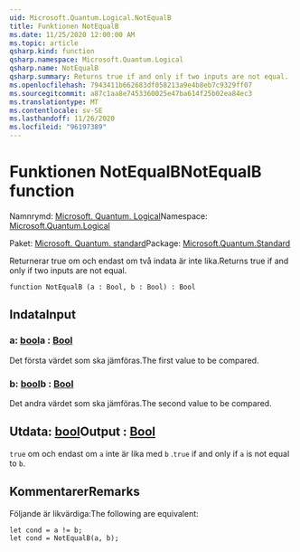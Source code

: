 ```yaml
---
uid: Microsoft.Quantum.Logical.NotEqualB
title: Funktionen NotEqualB
ms.date: 11/25/2020 12:00:00 AM
ms.topic: article
qsharp.kind: function
qsharp.namespace: Microsoft.Quantum.Logical
qsharp.name: NotEqualB
qsharp.summary: Returns true if and only if two inputs are not equal.
ms.openlocfilehash: 7943411b662683df058213a9e4b8eb7c9329ff07
ms.sourcegitcommit: a87c1aa8e7453360025e47ba614f25b02ea84ec3
ms.translationtype: MT
ms.contentlocale: sv-SE
ms.lasthandoff: 11/26/2020
ms.locfileid: "96197389"
---
```

# <a name="notequalb-function"></a><span data-ttu-id="86141-102">Funktionen NotEqualB</span><span class="sxs-lookup"><span data-stu-id="86141-102">NotEqualB function</span></span>

<span data-ttu-id="86141-103">Namnrymd: [Microsoft. Quantum. Logical](xref:Microsoft.Quantum.Logical)</span><span class="sxs-lookup"><span data-stu-id="86141-103">Namespace: [Microsoft.Quantum.Logical](xref:Microsoft.Quantum.Logical)</span></span>

<span data-ttu-id="86141-104">Paket: [Microsoft. Quantum. standard](https://nuget.org/packages/Microsoft.Quantum.Standard)</span><span class="sxs-lookup"><span data-stu-id="86141-104">Package: [Microsoft.Quantum.Standard](https://nuget.org/packages/Microsoft.Quantum.Standard)</span></span>


<span data-ttu-id="86141-105">Returnerar true om och endast om två indata är inte lika.</span><span class="sxs-lookup"><span data-stu-id="86141-105">Returns true if and only if two inputs are not equal.</span></span>

```qsharp
function NotEqualB (a : Bool, b : Bool) : Bool
```


## <a name="input"></a><span data-ttu-id="86141-106">Indata</span><span class="sxs-lookup"><span data-stu-id="86141-106">Input</span></span>

### <a name="a--bool"></a><span data-ttu-id="86141-107">a: [bool](xref:microsoft.quantum.lang-ref.bool)</span><span class="sxs-lookup"><span data-stu-id="86141-107">a : [Bool](xref:microsoft.quantum.lang-ref.bool)</span></span>

<span data-ttu-id="86141-108">Det första värdet som ska jämföras.</span><span class="sxs-lookup"><span data-stu-id="86141-108">The first value to be compared.</span></span>


### <a name="b--bool"></a><span data-ttu-id="86141-109">b: [bool](xref:microsoft.quantum.lang-ref.bool)</span><span class="sxs-lookup"><span data-stu-id="86141-109">b : [Bool](xref:microsoft.quantum.lang-ref.bool)</span></span>

<span data-ttu-id="86141-110">Det andra värdet som ska jämföras.</span><span class="sxs-lookup"><span data-stu-id="86141-110">The second value to be compared.</span></span>



## <a name="output--bool"></a><span data-ttu-id="86141-111">Utdata: [bool](xref:microsoft.quantum.lang-ref.bool)</span><span class="sxs-lookup"><span data-stu-id="86141-111">Output : [Bool](xref:microsoft.quantum.lang-ref.bool)</span></span>

<span data-ttu-id="86141-112">`true` om och endast om `a` inte är lika med `b` .</span><span class="sxs-lookup"><span data-stu-id="86141-112">`true` if and only if `a` is not equal to `b`.</span></span>

## <a name="remarks"></a><span data-ttu-id="86141-113">Kommentarer</span><span class="sxs-lookup"><span data-stu-id="86141-113">Remarks</span></span>

<span data-ttu-id="86141-114">Följande är likvärdiga:</span><span class="sxs-lookup"><span data-stu-id="86141-114">The following are equivalent:</span></span>

```Q#
let cond = a != b;
let cond = NotEqualB(a, b);
```